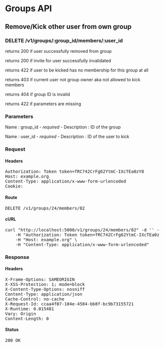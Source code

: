 # Groups API

## Remove/Kick other user from own group

### DELETE /v1/groups/:group_id/members/:user_id

returns 200 if user successfully removed from group

returns 200 if invite for user successfully invalidated

returns 422 if user to be kicked has no membership for this group at all

returns 403 if current user not group owner aka not allowed to kick members

returns 404 if group ID is invalid

returns 422 if parameters are missing

### Parameters

Name : group_id *- required -*
Description : ID of the group

Name : user_id *- required -*
Description : ID of the user to kick

### Request

#### Headers

<pre>Authorization: Token token=fRC742CrFg62YtmC-IXcTEa0zY8
Host: example.org
Content-Type: application/x-www-form-urlencoded
Cookie: </pre>

#### Route

<pre>DELETE /v1/groups/24/members/82</pre>

#### cURL

<pre class="request">curl &quot;http://localhost:5000/v1/groups/24/members/82&quot; -d &#39;&#39; -X DELETE \
	-H &quot;Authorization: Token token=fRC742CrFg62YtmC-IXcTEa0zY8&quot; \
	-H &quot;Host: example.org&quot; \
	-H &quot;Content-Type: application/x-www-form-urlencoded&quot;</pre>

### Response

#### Headers

<pre>X-Frame-Options: SAMEORIGIN
X-XSS-Protection: 1; mode=block
X-Content-Type-Options: nosniff
Content-Type: application/json
Cache-Control: no-cache
X-Request-Id: ccaa4f07-104e-4584-bb8f-bc9b73155721
X-Runtime: 0.015481
Vary: Origin
Content-Length: 0</pre>

#### Status

<pre>200 OK</pre>


